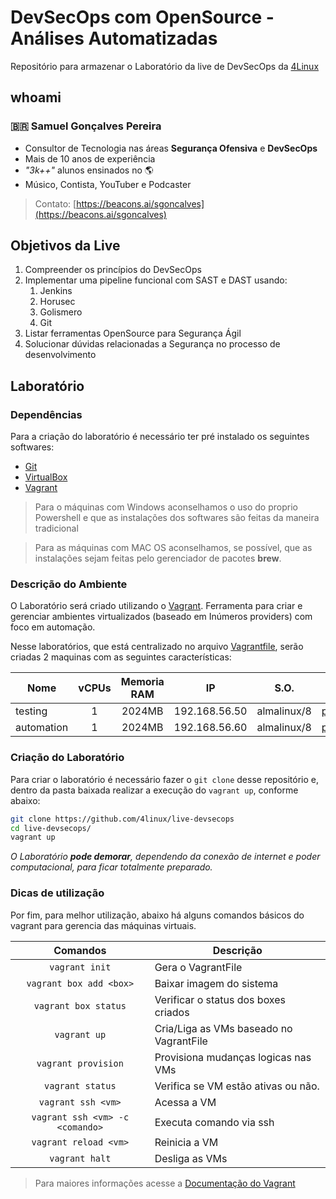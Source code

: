 # DevSecOps com OpenSource - Análises Automatizadas

Repositório para armazenar o Laboratório da live de DevSecOps da [4Linux][1]

## whoami

### 🇧🇷 **Samuel Gonçalves Pereira**

* Consultor de Tecnologia nas áreas **Segurança Ofensiva** e **DevSecOps**
* Mais de 10 anos de experiência
* *"3k++"* alunos ensinados no 🌎
* Músico, Contista, YouTuber e Podcaster

> Contato: [https://beacons.ai/sgoncalves](https://beacons.ai/sgoncalves)

## Objetivos da Live

1. Compreender os princípios do DevSecOps
2. Implementar uma pipeline funcional com SAST e DAST usando:
   1. Jenkins
   2. Horusec
   3. Golismero
   4. Git
3. Listar ferramentas OpenSource para Segurança Ágil
4. Solucionar dúvidas relacionadas a Segurança no processo de desenvolvimento

## Laboratório

### Dependências

Para a criação do laboratório é necessário ter pré instalado os seguintes softwares:

* [Git][2]
* [VirtualBox][3]
* [Vagrant][5]

> Para o máquinas com Windows aconselhamos o uso do proprio Powershell e que as instalações dos softwares são feitas da maneira tradicional

> Para as máquinas com MAC OS aconselhamos, se possível, que as instalações sejam feitas pelo gerenciador de pacotes **brew**.

### Descrição do Ambiente

O Laboratório será criado utilizando o [Vagrant][7]. Ferramenta para criar e gerenciar ambientes virtualizados (baseado em Inúmeros providers) com foco em automação.

Nesse laboratórios, que está centralizado no arquivo [Vagrantfile][8], serão criadas 2 maquinas com as seguintes características:

Nome       | vCPUs | Memoria RAM | IP            | S.O.           | Script de Provisionamento
---------- |:-----:|:-----------:|:-------------:|:---------------:| -----------------------------
testing    | 1     | 2024MB      | 192.168.56.50 | almalinux/8     | [provisionamento/testing.yaml](provisionamento/testing.yaml)
automation | 1     | 2024MB      | 192.168.56.60 | almalinux/8     | [provisionamento/automation.yaml](provisionamento/automation.yaml)

### Criação do Laboratório

Para criar o laboratório é necessário fazer o `git clone` desse repositório e, dentro da pasta baixada realizar a execução do `vagrant up`, conforme abaixo:

```bash
git clone https://github.com/4linux/live-devsecops
cd live-devsecops/
vagrant up
```

_O Laboratório **pode demorar**, dependendo da conexão de internet e poder computacional, para ficar totalmente preparado._

### Dicas de utilização

Por fim, para melhor utilização, abaixo há alguns comandos básicos do vagrant para gerencia das máquinas virtuais.

Comandos                | Descrição
:----------------------:| ---------------------------------------
`vagrant init`          | Gera o VagrantFile
`vagrant box add <box>` | Baixar imagem do sistema
`vagrant box status`    | Verificar o status dos boxes criados
`vagrant up`            | Cria/Liga as VMs baseado no VagrantFile
`vagrant provision`     | Provisiona mudanças logicas nas VMs
`vagrant status`        | Verifica se VM estão ativas ou não.
`vagrant ssh <vm>`      | Acessa a VM
`vagrant ssh <vm> -c <comando>` | Executa comando via ssh
`vagrant reload <vm>`   | Reinicia a VM
`vagrant halt`          | Desliga as VMs

> Para maiores informações acesse a [Documentação do Vagrant][13]

[1]: https://4linux.com.br
[2]: https://git-scm.com/downloads
[3]: https://www.virtualbox.org/wiki/Downloads
[5]: https://www.vagrantup.com/downloads
[6]: https://cygwin.com/install.html
[7]: https://www.vagrantup.com/
[8]: ./Vagrantfile
[9]: ./provisionamento/testing.sh
[10]: ./provisionamento/automation.sh
[11]: ./provisionamento/logging.sh
[12]: ./provisionamento/validation.sh
[13]: https://www.vagrantup.com/docs
[14]: https://app.vagrantup.com/4linux